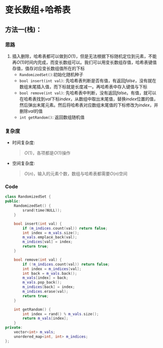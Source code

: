 # 变长数组+哈希表
## 方法一(栈)：
### 思路
1. 插入删除，哈希表都可以做到$O(1)$，但是无法根据下标随机定位到元素，不能再$O(1)$时间内完成，而变长数组可以。我们可以用变长数组存值，哈希表键值存值，值存对应变长数组值所在的下标
   - ```RandomizedSet()```:初始化随机种子
   - ```bool insert(int val)```: 先哈希表判断是否有值，有返回$false$，没有就在数组末尾插入值，而下标就是长度减一。再哈希表中存入键值与下标
   - ```bool remove(int val)```: 先哈希表中判断，没有返回$false$。有值，就可以在哈希表找到$val$下标$index$，从数组中取出末尾值，替换$index$位置的值，然后弹出末尾元素。然后将哈希表对应数组末尾值的下标修改为$index$，并删除$val$的值
   - ```int getRandom()```: 返回数组随机值

### 复杂度
- 时间复杂度:
  > $O(1)$，各项都是$O(1)$操作
- 空间复杂度:
  > $O(n)$，输入的元素个数，数组与哈希表都需要$O(n)$空间

### Code
```C++ []
class RandomizedSet {
public:
	RandomizedSet() {
		srand(time(NULL));
	}

	bool insert(int val) {
		if (m_indices.count(val)) return false;
		int index = m_vals.size();
		m_vals.emplace_back(val);
		m_indices[val] = index;
		return true;
	}

	bool remove(int val) {
		if (!m_indices.count(val)) return false;
		int index = m_indices[val];
		int back = m_vals.back();
		m_vals[index] = back;
		m_vals.pop_back();
		m_indices[back] = index;
		m_indices.erase(val);
        return true;
	}

	int getRandom() {
		int index = rand() % m_vals.size();
		return m_vals[index];
	}
private:
	vector<int> m_vals;
	unordered_map<int, int> m_indices;
};
```
